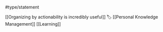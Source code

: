 #type/statement 

[[Organizing by actionability is incredibly useful]] 
🏷 [[Personal Knowledge Management]] [[Learning]]